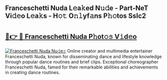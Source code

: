 ## Franceschetti Nuda L𝚎a𝚔ed N𝚞𝚍e - Part-NeT Vi𝚍𝚎o L𝚎a𝚔s - H𝚘𝚝 O𝚗𝚕yf𝚊ns P𝚑𝚘tos SsIc2

# <h2><a href="http://kfdwaa8.oniu.top/?m=Franceschetti+Nuda">🔗👉 🔴 Franceschetti Nuda P𝚑ot𝚘𝚜 V𝚒d𝚎o</a></h2>

[![Franceschetti Nuda Nu𝚍e𝚜](https://i.imgur.com/0qMVB7G.gif)](http://kfdwaa8.oniu.top/?m=Franceschetti+Nuda)
Online creator and multimedia entertainer Franceschetti Nuda, known for disseminating dance and lifestyle knowledge through popular dance routines and brief clips. Exceptional choreographer Franceschetti Nuda, famed for their remarkable abilities and achievements in creating dance routines.  
